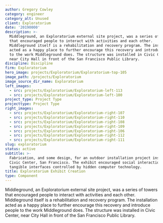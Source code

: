```yaml
---
author: Gregory Cowley
category: engineer
category_alt: Unused
client: Exploratorium
date: '20190000'
description: >-
  Middleground, an Exploratorium external site project, was a series of towers
  that encouraged people to interact with activities and each other.
  Middleground itself is a rehabilitation and recovery program. The installation
  acted as a happy place to further encourage this recovery and introduce people
  to the work Middleground does. The structure was installed in Civic Center,
  near City Hall in front of the San Francisco Public Library.
discipline: Discipline
firm: Exploratorium
hero_image: projects/Exploratorium/Exploratorium-top-105
image_path: /projects/Exploratorium
image_source_dir_name: Exploratorium
left_images:
  - src: projects/Exploratorium/Exploratorium-left-113
  - src: projects/Exploratorium/Exploratorium-left-100
project_type: Project Type
projecttype: Project Type
right_images:
  - src: projects/Exploratorium/Exploratorium-right-107
  - src: projects/Exploratorium/Exploratorium-right-110
  - src: projects/Exploratorium/Exploratorium-right-108
  - src: projects/Exploratorium/Exploratorium-right-109
  - src: projects/Exploratorium/Exploratorium-right-106
  - src: projects/Exploratorium/Exploratorium-right-112
  - src: projects/Exploratorium/Exploratorium-right-111
slug: exploratorium
status: active
subtitle: >-
  Fabrication, and some design, for an outdoor installation project installed in
  Civic Center, San Francisco. The exhibit encouraged social interaction using
  tangible interfaces controlled by hidden computer technology. 
title: Exploratorium Exhibit Creation
type: Component
---
```

Middleground, an Exploratorium external site project, was a series of towers that encouraged people to interact with activities and each other. Middleground itself is a rehabilitation and recovery program. The installation acted as a happy place to further encourage this recovery and introduce people to the work Middleground does. The structure was installed in Civic Center, near City Hall in front of the San Francisco Public Library.

